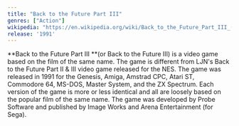 ```yaml
---
title: "Back to the Future Part III"
genres: ["Action"]
wikipedia: "https://en.wikipedia.org/wiki/Back_to_the_Future_Part_III_(video_game)"
release: '1991'
---
```

**Back to the Future Part III **(or Back to the Future III) is a video game based on the film of the same name. The game is different from LJN's Back to the Future Part II & III video game released for the NES. The game was released in 1991 for the Genesis, Amiga, Amstrad CPC, Atari ST, Commodore 64, MS-DOS, Master System, and the ZX Spectrum. Each version of the game is more or less identical and all are loosely based on the popular film of the same name. The game was developed by Probe Software and published by Image Works and Arena Entertainment (for Sega).